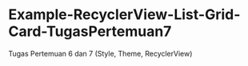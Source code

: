 # Example-RecyclerView-List-Grid-Card-TugasPertemuan7
Tugas Pertemuan 6 dan 7 (Style, Theme, RecyclerView)
